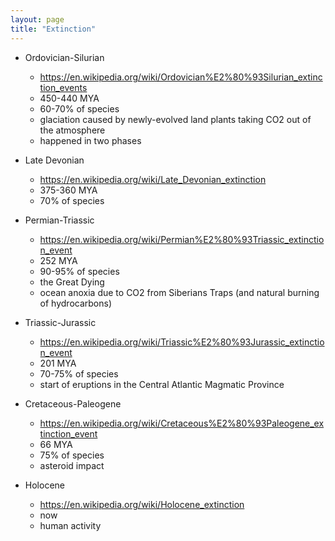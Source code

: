 ```yaml
---
layout: page
title: "Extinction"
---
```


- Ordovician-Silurian
  - https://en.wikipedia.org/wiki/Ordovician%E2%80%93Silurian_extinction_events
  - 450-440 MYA
  - 60-70% of species
  - glaciation caused by newly-evolved land plants taking CO2 out of the atmosphere
  - happened in two phases

- Late Devonian
  - https://en.wikipedia.org/wiki/Late_Devonian_extinction
  - 375-360 MYA
  - 70% of species

- Permian-Triassic
  - https://en.wikipedia.org/wiki/Permian%E2%80%93Triassic_extinction_event
  - 252 MYA
  - 90-95% of species
  - the Great Dying
  - ocean anoxia due to CO2 from Siberians Traps (and natural burning of hydrocarbons)

- Triassic-Jurassic
  - https://en.wikipedia.org/wiki/Triassic%E2%80%93Jurassic_extinction_event
  - 201 MYA
  - 70-75% of species
  - start of eruptions in the Central Atlantic Magmatic Province

- Cretaceous-Paleogene
  - https://en.wikipedia.org/wiki/Cretaceous%E2%80%93Paleogene_extinction_event
  - 66 MYA
  - 75% of species
  - asteroid impact

- Holocene
  - https://en.wikipedia.org/wiki/Holocene_extinction
  - now
  - human activity
